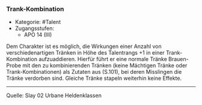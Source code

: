 ### Trank-Kombination

- Kategorie: #Talent
- Zugangsstufen:
  - APO 14 (III)

Dem Charakter ist es möglich, die Wirkungen einer Anzahl von verschiedenartigen Tränken in Höhe des Talentrangs +1 in einer Trank-Kombination aufzuaddieren. Hierfür führt er eine normale Tränke Brauen-Probe mit den zu kombinierenden Tränken (keine Mächtigen Tränke oder Trank-Kombinationen) als Zutaten aus (S.101), bei deren Misslingen die Tränke verdorben sind. Gleiche Tränke stapeln weiterhin keine Effekte.

---

Quelle: Slay 02 Urbane Heldenklassen
